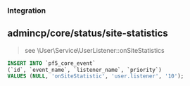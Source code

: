 ### Integration

## admincp/core/status/site-statistics

> see \User\Service\UserListener::onSiteStatistics

```sql
INSERT INTO `pf5_core_event` 
(`id`, `event_name`, `listener_name`, `priority`) 
VALUES (NULL, 'onSiteStatistic', 'user.listener', '10');
 ```
 